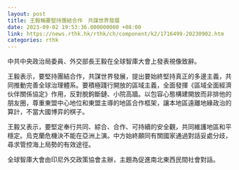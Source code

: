 ```yaml
---
layout: post
title: 王毅稱要堅持團結合作　共謀世界發展
date: 2023-09-02 19:53:36.000000000 +08:00
link: https://news.rthk.hk/rthk/ch/component/k2/1716499-20230902.htm
categories: rthk
---
```


中共中央政治局委員、外交部長王毅在全球智庫大會上發表視像致辭。

王毅表示，要堅持團結合作，共謀世界發展，提出要始終堅持真正的多邊主義，共同推動完善全球治理體系。要積極踐行開放的區域主義，全面發揮《區域全面經濟伙伴關係協定》作用，反對脫鉤斷鏈、小院高牆。以包容心態構建開放而非排他的朋友圈，尊重東盟中心地位和東盟主導的地區合作框架，讓本地區遠離地緣政治的算計，不當大國博弈的棋子。

王毅又表示，要堅定奉行共同、綜合、合作、可持續的安全觀，共同維護地區和平穩定。烏克蘭危機決不能在亞洲上演。中方始終願同有關國家通過對話妥處分歧，尋求管控海上局勢的有效途徑。

全球智庫大會由印尼外交政策協會主辦，主題為促進南北東西民間社會對話。
